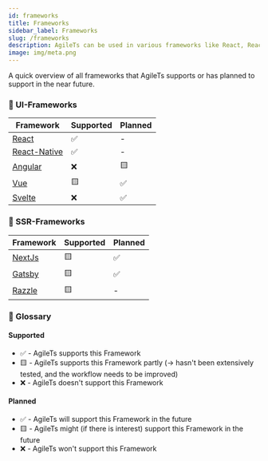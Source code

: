 ```yaml
---
id: frameworks
title: Frameworks
sidebar_label: Frameworks
slug: /frameworks
description: AgileTs can be used in various frameworks like React, React-Native, Vue, ..
image: img/meta.png
---
```


A quick overview of all frameworks that AgileTs supports
or has planned to support in the near future.

### 👾 UI-Frameworks

| Framework                                | Supported | Planned |
|------------------------------------------|-----------|---------|
| [React](https://reactjs.org)             | ✅        | -       |
| [React-Native](https://reactnative.dev/) | ✅        | -       |
| [Angular](https://angular.io/)           | ❌        | 🟨      |
| [Vue](https://vuejs.org/)                | 🟨       | ✅       |
| [Svelte](https://svelte.dev/)            | ❌        | ✅       |

### 🤖 SSR-Frameworks

| Framework                           | Supported | Planned |
|-------------------------------------|-----------|---------|
| [NextJs](https://nextjs.org/)       | 🟨        | ✅      |
| [Gatsby](https://www.gatsbyjs.com/) | 🟨        | ✅      |
| [Razzle](https://razzlejs.org/)     | 🟨        | -       |

### 📕 Glossary

#### Supported
- ✅ - AgileTs supports this Framework
- 🟨 - AgileTs supports this Framework partly (-> hasn't been extensively tested, and the workflow needs to be improved)
- ❌ - AgileTs doesn't support this Framework

#### Planned
- ✅ - AgileTs will support this Framework in the future
- 🟨 - AgileTs might (if there is interest) support this Framework in the future
- ❌ - AgileTs won't support this Framework
